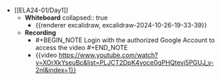 - [[ELA24-01/Day1]]
	- **Whiteboard**
	  collapsed:: true
		- {{renderer excalidraw, excalidraw-2024-10-26-19-33-39}}
	- **Recording**
		- #+BEGIN_NOTE
		  Login with the authorized Google Account to access the video
		  #+END_NOTE
		- {{video https://www.youtube.com/watch?v=XOrXkYseuBc&list=PLJCT2DpK4voce0gPHQtevi5PGUJ_y-2nl&index=1}}